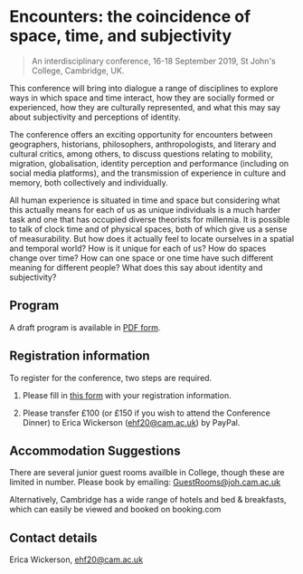 # Encounters: the coincidence of space, time, and subjectivity

> An interdisciplinary conference, 16-18 September 2019, St John's College, Cambridge, UK.

This conference will bring into dialogue a range of disciplines to explore ways in which space and time interact, how they are socially formed or experienced, how they are culturally represented, and what this may say about subjectivity and perceptions of identity.

The conference offers an exciting opportunity for encounters between geographers, historians, philosophers, anthropologists, and literary and cultural critics, among others, to discuss questions relating to mobility, migration, globalisation, identity perception and performance (including on social media platforms), and the transmission of experience in culture and memory, both collectively and individually.

All human experience is situated in time and space but considering what this actually means for each of us as unique individuals is a much harder task and one that has occupied diverse theorists for millennia. It is possible to talk of clock time and of physical spaces, both of which give us a sense of measurability. But how does it actually feel to locate ourselves in a spatial and temporal world? How is it unique for each of us? How do spaces change over time? How can one space or one time have such different meaning for different people? What does this say about identity and subjectivity?

## Program

A draft program is available in [PDF form](program.pdf).

## Registration information

To register for the conference, two steps are required.

1. Please fill in [this form](https://forms.gle/7VrjXY5EfuvzbHsQ7) with your registration information.

2. Please transfer £100 (or £150 if you wish to attend the Conference Dinner) to Erica Wickerson (ehf20@cam.ac.uk) by PayPal.

## Accommodation Suggestions

There are several junior guest rooms availble in College, though these are limited in number. Please book by emailing: GuestRooms@joh.cam.ac.uk

Alternatively, Cambridge has a wide range of hotels and bed & breakfasts, which can easily be viewed and booked on booking.com

## Contact details

Erica Wickerson, ehf20@cam.ac.uk
